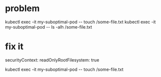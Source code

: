 
# problem

kubectl exec -it my-suboptimal-pod -- touch /some-file.txt
kubectl exec -it my-suboptimal-pod -- ls -alh /some-file.txt

# fix it

securityContext:
  readOnlyRootFilesystem: true

kubectl exec -it my-suboptimal-pod -- touch /some-file.txt
